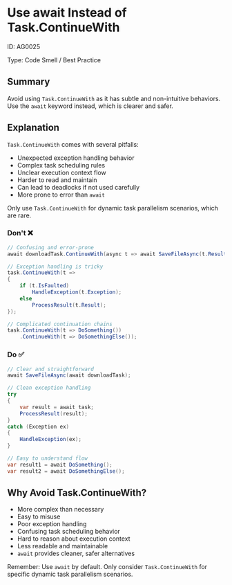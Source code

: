 ﻿# Use await Instead of Task.ContinueWith

ID: AG0025

Type: Code Smell / Best Practice

## Summary

Avoid using `Task.ContinueWith` as it has subtle and non-intuitive behaviors. Use the `await` keyword instead, which is clearer and safer.

## Explanation

`Task.ContinueWith` comes with several pitfalls:

- Unexpected exception handling behavior
- Complex task scheduling rules
- Unclear execution context flow
- Harder to read and maintain
- Can lead to deadlocks if not used carefully
- More prone to error than `await`

Only use `Task.ContinueWith` for dynamic task parallelism scenarios, which are rare.

### Don't ❌

```csharp
// Confusing and error-prone
await downloadTask.ContinueWith(async t => await SaveFileAsync(t.Result));

// Exception handling is tricky
task.ContinueWith(t => 
{
    if (t.IsFaulted)
        HandleException(t.Exception);
    else
        ProcessResult(t.Result);
});

// Complicated continuation chains
task.ContinueWith(t => DoSomething())
    .ContinueWith(t => DoSomethingElse());
```

### Do ✅

```csharp
// Clear and straightforward
await SaveFileAsync(await downloadTask);

// Clean exception handling
try 
{
    var result = await task;
    ProcessResult(result);
}
catch (Exception ex)
{
    HandleException(ex);
}

// Easy to understand flow
var result1 = await DoSomething();
var result2 = await DoSomethingElse();
```

## Why Avoid Task.ContinueWith?

- More complex than necessary
- Easy to misuse
- Poor exception handling
- Confusing task scheduling behavior
- Hard to reason about execution context
- Less readable and maintainable
- `await` provides cleaner, safer alternatives

Remember: Use `await` by default. Only consider `Task.ContinueWith` for specific dynamic task parallelism scenarios.
